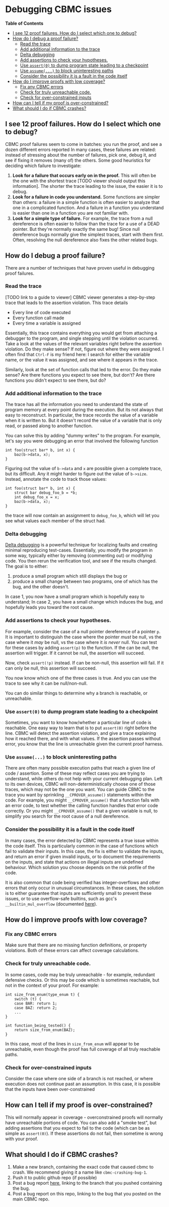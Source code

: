 # Debugging CBMC issues

<!-- START doctoc generated TOC please keep comment here to allow auto update -->
<!-- DON'T EDIT THIS SECTION, INSTEAD RE-RUN doctoc TO UPDATE -->
**Table of Contents** 

- [I see 12 proof failures. How do I select which one to debug?](#i-see-12-proof-failures-how-do-i-select-which-one-to-debug)
- [How do I debug a proof failure?](#how-do-i-debug-a-proof-failure)
  - [Read the trace](#read-the-trace)
  - [Add additional information to the trace](#add-additional-information-to-the-trace)
  - [Delta debugging](#delta-debugging)
  - [Add assertions to check your hypotheses.](#add-assertions-to-check-your-hypotheses)
  - [Use `assert(0)` to dump program state leading to a checkpoint](#use-assert0-to-dump-program-state-leading-to-a-checkpoint)
  - [Use `assume(...)` to block uninteresting paths](#use-assume-to-block-uninteresting-paths)
  - [Consider the possibility it is a fault in the code itself](#consider-the-possibility-it-is-a-fault-in-the-code-itself)
- [How do I improve proofs with low coverage?](#how-do-i-improve-proofs-with-low-coverage)
  - [Fix any CBMC errors](#fix-any-cbmc-errors)
  - [Check for truly unreachable code.](#check-for-truly-unreachable-code)
  - [Check for over-constrained inputs](#check-for-over-constrained-inputs)
- [How can I tell if my proof is over-constrained?](#how-can-i-tell-if-my-proof-is-over-constrained)
- [What should I do if CBMC crashes?](#what-should-i-do-if-cbmc-crashes)

<!-- END doctoc generated TOC please keep comment here to allow auto update -->


## I see 12 proof failures. How do I select which one to debug?
CBMC proof failures seem to come in batches: you run the proof, and see a dozen different errors reported
In many cases, these failures are related: instead of stressing about the number of failures, pick one, debug it, and see if fixing it removes (many of) the others.
Some good heuristics for deciding which failure to investigate:

1. **Look for a failure that occurs early on in the proof.**
   This will often be the one with the shortest trace [TODO viewer should output this information].
   The shorter the trace leading to the issue, the easier it is to debug.   
1. **Look for a failure in code you understand.**
   Some functions are simpler than others: a failure in a simple function is often easier to analyze that one in a complicated function.
   And a failure in a function you understand is easier than one in a function you are not familiar with.
1. **Look for a simple type of failure.**
   For example, the trace from a null dereference is often easier to follow than the trace for a use of a DEAD pointer.
   But they're normally exactly the same bug!
   Since null dereference bugs normally give the simplest traces, start with them first.
   Often, resolving the null dereference also fixes the other related bugs.
      
## How do I debug a proof failure?

There are a number of techniques that have proven useful in debugging proof failures.

### Read the trace

[TODO link to a guide to viewer]
CBMC viewer generates a step-by-step trace that leads to the assertion violation.
This trace details

* Every line of code executed 
* Every function call made
* Every time a variable is assigned

Essentially, this trace contains everything you would get from attaching a debugger to the program, and single stepping until the violation occurred.
Take a look at the values of the relevant variables right before the assertion violation.
Do they make sense?
If not, figure out where they were assigned.
I often find that `Ctrl-F` is my friend here: I search for either the variable name, or the value it was assigned, and see where it appears in the trace.

Similarly, look at the set of function calls that led to the error.
Do they make sense?
Are there functions you expect to see there, but don't?
Are there functions you didn't expect to see there, but do?

### Add additional information to the trace
The trace has all the information you need to understand the state of program memory at every point during the execution.
But its not always that easy to reconstruct.
In particular, the trace records the value of a variable when it is written to.
But it doesn't record the value of a variable that is only read, or passed along to another function.

You can solve this by adding "dummy writes" to the program.
For example, let's say you were debugging an error that involved the following function

```
int foo(struct bar* b, int x) {
    baz(b->data, x);
}
```

Figuring out the value of `b->data` and `x` are possible given a complete trace, but its difficult.
Any it might harder to figure out the value of `b->size`.
Instead, annotate the code to track those values:

```
int foo(struct bar* b, int x) {
	struct bar debug_foo_b = *b;
	int debug_foo_x = x;
    baz(b->data, x);
}
```

the trace will now contain an assignment to `debug_foo_b`, which will let you see what values each member of the struct had.

### Delta debugging

[Delta debugging](http://web2.cs.columbia.edu/~junfeng/09fa-e6998/papers/delta-debug.pdf) is a powerful technique for localizing faults and creating minimal reproducing test-cases.
Essentially, you modify the program in some way, typically either by removing (commenting out) or modifying code.
You then rerun the verification tool, and see if the results changed.
The goal is to either:

1. produce a small program which still displays the bug or
1. produce a small change between two programs, one of which has the bug, and the other doesn't.

In case 1, you now have a small program which is hopefully easy to understand;
In case 2, you have a small change which induces the bug, and hopefully leads you toward the root cause.

### Add assertions to check your hypotheses.

For example, consider the case of a null pointer dereference of a pointer `p`.
It is important to distinguish the case where the pointer *must* be null, vs the case where it *may* be null, vs the case where it *is never* null.
You can test for these cases by adding `assert(p)` to the function.
If the can be null, the assertion will trigger.
If it cannot be null, the assertion will succeed.

Now, check `assert(!p)` instead.
If can be non-null, this assertion will fail.
If it can only be null, this assertion will succeed.

You now know which one of the three cases is true.
And you can use the trace to see why it can be null/non-null.

You can do similar things to determine why a branch is reachable, or unreachable.

### Use `assert(0)` to dump program state leading to a checkpoint

Sometimes, you want to know how/whether a particular line of code is reachable.
One easy way to learn that is to put `assert(0)` right before the line.
CBMC will detect the assertion violation, and give a trace explaining how it reached there, and with what values.
If the assertion passes without error, you know that the line is unreachable given the current proof harness.

### Use `assume(...)` to block uninteresting paths

There are often many possible execution paths that reach a given line of code / assertion.
Some of these may reflect cases you are trying to understand, while others do not help with your current debugging plan.
Left to its own devices, CBMC will non-deterministically choose one of those traces, which may not be the one you want.
You can guide CBMC to the trace you want by sprinkling `__CPROVER_assume()` statements within the code.
For example, you might `__CPROVER_assume()` that a function fails with an error code, to test whether the calling function handles that error code correctly.
Or you might `__CPROVER_assume()` that a given variable is null, to simplify you search for the root cause of a null dereference.

### Consider the possibility it is a fault in the code itself

In many cases, the error detected by CBMC represents a true issue within the code itself.
This is particularly common in the case of functions which fail to validate their inputs.
In this case, the fix is either to validate the inputs, and return an error if given invalid inputs, or to document the requirements on the inputs, and state that actions on illegal inputs are undefined behaviour.
Which solution you choose depends on the risk profile of the code.

It is also common that code being verified has integer-overflows and other errors that only occur in unusual circumstances.
In these cases, the solution is to either guarantee that inputs are sufficiently small to prevent these issues, or to use overflow-safe builtins, such as gcc's `__builtin_mul_overflow` (documented [here](https://gcc.gnu.org/onlinedocs/gcc/Integer-Overflow-Builtins.html)).

## How do I improve proofs with low coverage?

### Fix any CBMC errors
Make sure that there are no missing function definitions, or property violations.
Both of these errors can affect coverage calculations.

### Check for truly unreachable code.

In some cases, code may be truly unreachable - for example, redundant defensive checks.
Or this may be code which is sometimes reachable, but not in the context of your proof.
For example:
   
```
int size_from_enum(type_enum t) {
	switch (t) {
	case BAR: return 1;
	case BAZ: return 2;
	...
}
   
int function_being_tested() {
	return size_from_enum(BAZ);
}
```
   
   In this case, most of the lines in `size_from_enum` will appear to be unreachable, even though the proof has full coverage of all truly reachable paths.
   
### Check for over-constrained inputs

Consider the case where one side of a branch is not reached, or where execution does not continue past an assumption.
In this case, it is possible that the inputs have been over-constrained 


## How can I tell if my proof is over-constrained?

This will normally appear in coverage - overconstrained proofs will normally have unreachable portions of code.
You can also add a "smoke test", but adding assertions that you expect to fail to the code (which can be as simple as `assert(0)`).
If these assertions do not fail, then sometime is wrong with your proof.

## What should I do if CBMC crashes?

1. Make a new branch, containing the exact code that caused cbmc to crash.
   We recommend giving it a name like `cbmc-crashing-bug-1`.
1. Push it to public github repo (if possible)
1. Post a bug report [here](https://github.com/diffblue/cbmc/issues/new), linking to the branch that you pushed containing the bug.
1. Post a bug report on this repo, linking to the bug that you posted on the main CBMC repo.
